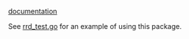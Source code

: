 [documentation](http://gopkgdoc.appspot.com/pkg/github.com/ziutek/rrd)

See
[rrd_test.go](http://gopkgdoc.appspot.com/pkg/github.com/ziutek/rrd/blob/master/rrd_test.go)
for an example of using this package.
